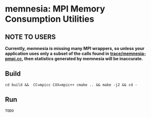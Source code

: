 # memnesia: MPI Memory Consumption Utilities

## NOTE TO USERS
**Currently, memnesia is missing many MPI wrappers, so unless your application
uses only a subset of the calls found in
[trace/memnesia-pmpi.cc](trace/memnesia-pmpi.cc), then statistics generated by
memnesia will be inaccurate.**

## Build
```
cd build &&  CC=mpicc CXX=mpic++ cmake .. && make -j2 && cd -
```

## Run
```
TODO
```

